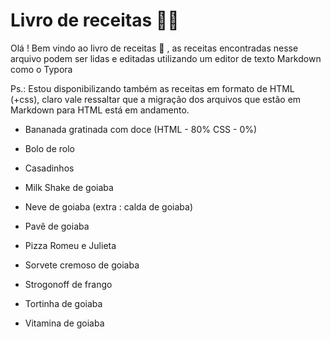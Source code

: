 # Livro de receitas :man_cook:

Olá ! Bem vindo ao livro de receitas :wave: , as receitas encontradas nesse arquivo podem ser lidas e editadas utilizando um editor de texto Markdown como o Typora

Ps.: Estou disponibilizando também as receitas em formato de HTML (+css), claro vale ressaltar que a migração dos arquivos que estão em Markdown para HTML está em andamento.

- Bananada gratinada com doce (HTML - 80% CSS - 0%)

- Bolo de rolo

- Casadinhos

- Milk Shake de goiaba

- Neve de goiaba (extra : calda de goiaba)

- Pavê de goiaba

- Pizza Romeu e Julieta

- Sorvete cremoso de goiaba

- Strogonoff de frango

- Tortinha de goiaba

- Vitamina de goiaba

  
